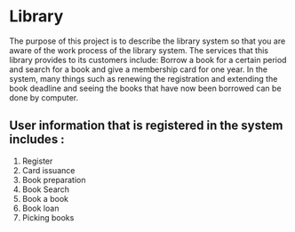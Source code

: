 # Library

The purpose of this project is to describe the library system so that you are aware of the work process of the library system.
The services that this library provides to its customers include:
Borrow a book for a certain period and search for a book and give a membership card for one year.
In the system, many things such as renewing the registration and extending the book deadline and seeing the books that have now been borrowed can be done by computer.

## User information that is registered in the system includes :
1. Register 
2. Card issuance
3. Book preparation
4. Book Search
5. Book a book
6. Book loan
7. Picking books
